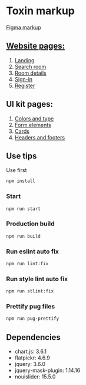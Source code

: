 # Toxin markup
[Figma markup](https://www.figma.com/file/MumYcKVk9RkKZEG6dR5E3A/MetaLamp-%28former-FSD%29-frontend-education-program.-The-2nd-task?node-id=0:1)

## [Website pages:](https://kd-toxin-markup.netlify.app)
1. [Landing](https://kd-toxin-markup.netlify.app/landing-page.html)
2. [Search room](https://kd-toxin-markup.netlify.app/search-room.html)
3. [Room details ](https://kd-toxin-markup.netlify.app/room-details.html)
4. [Sign-in](https://kd-toxin-markup.netlify.app/sign-in.html)
5. [Register](https://kd-toxin-markup.netlify.app/registration.html)

## UI kit pages:
1. [Colors and type](https://kd-toxin-markup.netlify.app/colors-and-type.html)
2. [Form elements](https://kd-toxin-markup.netlify.app/form-elements.html)
3. [Cards](https://kd-toxin-markup.netlify.app/cards.html)
4. [Headers and footers](https://kd-toxin-markup.netlify.app/headers-and-footers.html)

## Use tips
Use  first
```bash
npm install
```
### Start
```bash
npm run start
```
### Production build
```bash
npm run build
```
### Run eslint auto fix
```bash
npm run lint:fix
```
### Run style lint auto fix
```bash
npm run stlint:fix
```
### Prettify pug files
```bash
npm run pug-prettify
```

## Dependencies
* chart.js: 3.6.1
* flatpickr: 4.6.9
* jquery: 3.6.0
* jquery-mask-plugin: 1.14.16
* nouislider: 15.5.0
